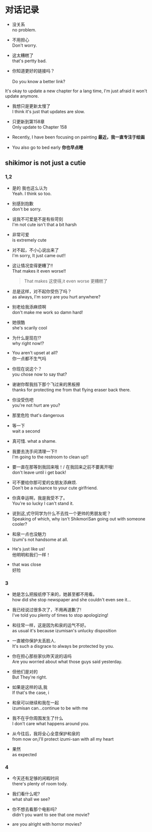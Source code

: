 # 对话记录

+ 没关系 <br>
no problem.

+ 不用担心 <br>
Don't worry.

+ 这太糟糕了 <br>
that's pertty bad.

+ 你知道更好的链接吗？ <br>  
Do you know a better link?

It's okay to update a new chapter for a lang time, I'm just afraid it won't update anymore.

+ 我想只是更新太慢了 <br>
I think it's just that updates are slow.

+ 只更新到第158章 <br>
Only update to Chapter 158

+ Recently, I have been focusing on painting __最近，我一直专注于绘画__

+ You also go to bed early __你也早点睡__

## shikimor is not just a cutie
### 1,2
+ 是的 我也这么认为 <br>
Yeah. I think so too.

+ 别感到抱歉<br>
don't be sorry.

+ 说我不可爱是不是有些苛刻<br>
I'm not cute isn't that a bit harsh

+ 非常可爱<br>
is extremely cute

+ 对不起，不小心说出来了<br>
I'm sorry, It just came out!!

+ 这让情况变得更糟了!!<br>
That makes it even worse!!
    >That makes 这使得,it even worse 更糟糕了

+ 总是这样，对不起你受伤了吗？<br>
as always, I'm sorry are you hurt anywhere?

+ 别老给我添麻烦啊<br>
don't make me work so damn hard!

+ 她很酷<br>
she's scarily cool

+ 为什么是现在!? <br>
why right now!?

+ You aren't upset at all? <br>
你一点都不生气吗

+ 你现在说这个？<br>
you chose now to say that?

+ 谢谢你帮我挡下那个飞过来的黑板擦 <br>
thanks for protecting me from that flying eraser back there.

+ 你没受伤吧 <br>
you're not hurt are you?

+ 那里危险
that's dangerous

+ 等一下 <br>
wait a second

+ 真可惜.
what a shame.

+ 我要去洗手间清理一下!! <br>
I'm going to the restroom to clean up!!

+ 要一直在那等到我回来哦！/ 在我回来之前不要离开哦! <br>
don't leave until i get back!

+ 可不要给你那可爱的女朋友添麻烦. <br>
Don't be a nuisance to your cute girlfriend.

+ 你真幸运啊，我是我受不了。 <br>
You're so lucky I can't stand it.

+ 说到这,式守同学为什么不去找一个更帅的男朋友呢？ <br>
Speaking of which, why isn't ShikmoriSan going out with someone cooler?

+ 和泉一点也没魅力 <br>
Izumi's not handsome at all.

+ He's just like us! <br>
他明明和我们一样！

+ that was close <br>
好险

### 3

+ 她是怎么把报纸停下来的，她甚至都不用看。 <br>
how did she stop newspaper and she couldn't even see it...

+ 我已经说过很多次了，不用再道歉了! <br>
I've told you plenty of times to stop apologizing!

+ 和往常一样，这是因为和泉的运气不好。 <br>
as usual it's because izumisan's unlucky disposition

+ 一直被你保护太丢脸人. <br>
It's such a disgrace to always be protected by you.

+ 你在担心那些家伙昨天说的话吗 <br>
Are you worried about what those guys said yesterday.

+ 但他们是对的 <br>
But They're right.

+ 如果是这样的话,我 <br>
If that's the case, i

+ 和泉可以继续和我在一起 <br>
izumisan can...continue to be with me

+ 我不在乎你周围发生了什么 <br> 
I don't care what happens around you.

+ 从今往后，我将全心全意保护和泉的 <br>
from now on,I'll protect izumi-san with all my heart

+ 果然 <br>
as expected

### 4
+ 今天还有足够的闲暇时间 <br>
there's plenty of room tody.

+ 我们看什么呢? <br>
what shall we see?

+ 你不想去看那个电影吗? <br>
didn't you want to see that one movie?

+ are you alright with horror movies?
